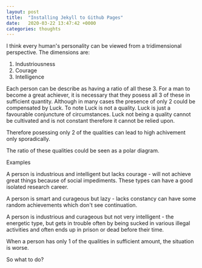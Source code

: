 ```yaml
---
layout: post
title:  "Installing Jekyll to Github Pages"
date:   2020-03-22 13:47:42 +0000
categories: thoughts
---
```


I think every human's personality can be viewed from a tridimensional perspective.
The dimensions are:

1. Industriousness
2. Courage
3. Intelligence

Each person can be describe as having a ratio of all these 3. For a man to become a great achiever, it is
necessary that they posess all 3 of these in sufficient quantity. Although in many cases the presence of only 2
could be compensated by Luck. To note Luck is not a quality. Luck is just a favourable conjuncture of
circumstances. Luck not being a quality cannot be cultivated and is not constant therefore it cannot be relied upon.

Therefore posessing only 2 of the qualities can lead to high achivement only sporadically.

The ratio of these qualities could be seen as a polar diagram. 

Examples

A person is industrious and intelligent but lacks courage - will not achieve great things because of social impediments. These types can have a good isolated research career.

A person is smart and curageous but lazy - lacks constancy can have some random achievements which don't see continuation.

A person is industrious and curageous but not very intelligent - the energetic type, but gets in trouble often by being sucked in various illegal activities and often ends up in prison or dead before their time.

When a person has only 1 of the qualities in sufficient amount, the situation is worse.

So what to do?
